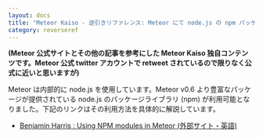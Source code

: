 ```yaml
---
layout: docs
title: "Meteor Kaiso - 逆引きリファレンス: Meteor にて node.js の npm パッケージを利用する方法"
category: reverseref
---
```


**(Meteor 公式サイトとその他の記事を参考にした Meteor Kaiso 独自コンテンツです。Meteor 公式 twitter アカウントで retweet されているので限りなく公式に近いと思いますが)**

Meteor は内部的に node.js を使用しています。Meteor v0.6 より豊富なパッケージが提供されている node.js のパッケージライブラリ (npm) が利用可能となりました。下記のリンクはその利用方法を具体的に解説しています。

* [Benjamin Harris : Using NPM modules in Meteor (外部サイト・英語)](https://coderwall.com/p/srvdta)

